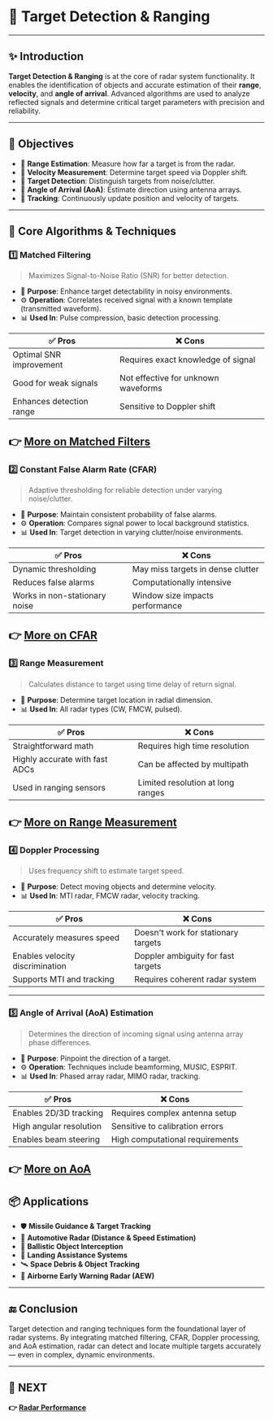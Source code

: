 # 📍 Target Detection & Ranging

---

## ✨ Introduction

**Target Detection & Ranging** is at the core of radar system functionality. It enables the identification of objects and accurate estimation of their **range**, **velocity**, and **angle of arrival**. Advanced algorithms are used to analyze reflected signals and determine critical target parameters with precision and reliability.

---

## 🎯 Objectives

- 🧭 **Range Estimation**: Measure how far a target is from the radar.
- 🚗 **Velocity Measurement**: Determine target speed via Doppler shift.
- 🎯 **Target Detection**: Distinguish targets from noise/clutter.
- 📐 **Angle of Arrival (AoA)**: Estimate direction using antenna arrays.
- 🔄 **Tracking**: Continuously update position and velocity of targets.

---

## 🧠 Core Algorithms & Techniques

### 1️⃣ **Matched Filtering**

> Maximizes Signal-to-Noise Ratio (SNR) for better detection.

- 📌 **Purpose**: Enhance target detectability in noisy environments.
- ⚙️ **Operation**: Correlates received signal with a known template (transmitted waveform).
- 📊 **Used In**: Pulse compression, basic detection processing.

| ✅ Pros                        | ❌ Cons                         |
|-------------------------------|---------------------------------|
| Optimal SNR improvement       | Requires exact knowledge of signal |
| Good for weak signals         | Not effective for unknown waveforms |
| Enhances detection range      | Sensitive to Doppler shift       |

**👉 [More on Matched Filters](https://www.elprocus.com/matched-filter/)**
---

### 2️⃣ **Constant False Alarm Rate (CFAR)**

> Adaptive thresholding for reliable detection under varying noise/clutter.

- 📌 **Purpose**: Maintain consistent probability of false alarms.
- ⚙️ **Operation**: Compares signal power to local background statistics.
- 📊 **Used In**: Target detection in varying clutter/noise environments.

| ✅ Pros                        | ❌ Cons                          |
|-------------------------------|----------------------------------|
| Dynamic thresholding          | May miss targets in dense clutter |
| Reduces false alarms          | Computationally intensive         |
| Works in non-stationary noise | Window size impacts performance   |

**👉 [More on CFAR](https://en.wikipedia.org/wiki/Constant_false_alarm_rate#:~:text=Constant%20false%20alarm%20rate%20(CFAR,of%20noise%2C%20clutter%20and%20interference.))**
---


### 3️⃣ **Range Measurement**

> Calculates distance to target using time delay of return signal.

- 📌 **Purpose**: Determine target location in radial dimension.
- 📊 **Used In**: All radar types (CW, FMCW, pulsed).

| ✅ Pros                    | ❌ Cons                          |
|----------------------------|----------------------------------|
| Straightforward math       | Requires high time resolution    |
| Highly accurate with fast ADCs | Can be affected by multipath     |
| Used in ranging sensors    | Limited resolution at long ranges|

**👉 [More on Range Measurement](https://www.radartutorial.eu/01.basics/Distance-determination.en.html)**
---

### 4️⃣ **Doppler Processing**

> Uses frequency shift to estimate target speed.

- 📌 **Purpose**: Detect moving objects and determine velocity.
- 📊 **Used In**: MTI radar, FMCW radar, velocity tracking.

| ✅ Pros                        | ❌ Cons                       |
|-------------------------------|-------------------------------|
| Accurately measures speed     | Doesn't work for stationary targets |
| Enables velocity discrimination | Doppler ambiguity for fast targets |
| Supports MTI and tracking     | Requires coherent radar system   |

---

### 5️⃣ **Angle of Arrival (AoA) Estimation**

> Determines the direction of incoming signal using antenna array phase differences.

- 📌 **Purpose**: Pinpoint the direction of a target.
- ⚙️ **Operation**: Techniques include beamforming, MUSIC, ESPRIT.
- 📊 **Used In**: Phased array radar, MIMO radar, tracking.

| ✅ Pros                         | ❌ Cons                            |
|--------------------------------|------------------------------------|
| Enables 2D/3D tracking          | Requires complex antenna setup     |
| High angular resolution         | Sensitive to calibration errors    |
| Enables beam steering           | High computational requirements    |

**👉 [More on AoA](https://en.wikipedia.org/wiki/Angle_of_arrival)**
---


## 📦 Applications

- 🛡️ **Missile Guidance & Target Tracking**
- 🚗 **Automotive Radar (Distance & Speed Estimation)**
- 🚀 **Ballistic Object Interception**
- 🛬 **Landing Assistance Systems**
- 🛰️ **Space Debris & Object Tracking**
- 📡 **Airborne Early Warning Radar (AEW)**

---



## 🔚 Conclusion

Target detection and ranging techniques form the foundational layer of radar systems. By integrating matched filtering, CFAR, Doppler processing, and AoA estimation, radar can detect and locate multiple targets accurately — even in complex, dynamic environments.

---

## 🔹 NEXT  
**👉 [Radar Performance](../Performance)**
